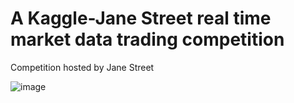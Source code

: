 # A Kaggle-Jane Street real time market data trading competition
Competition hosted by Jane Street

![image](https://github.com/user-attachments/assets/6e6042ed-5fc3-4389-a512-b1eae2231406)
